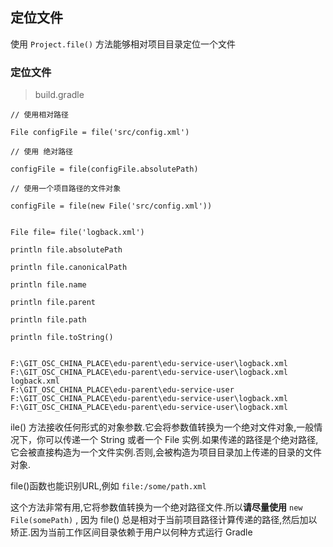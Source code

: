 ## 定位文件

使用 `Project.file()` 方法能够相对项目目录定位一个文件

### 定位文件

> build.gradle

```
// 使用相对路径

File configFile = file('src/config.xml')

// 使用 绝对路径

configFile = file(configFile.absolutePath)

// 使用一个项目路径的文件对象

configFile = file(new File('src/config.xml'))


File file= file('logback.xml')

println file.absolutePath

println file.canonicalPath

println file.name

println file.parent

println file.path

println file.toString()


```

```
F:\GIT_OSC_CHINA_PLACE\edu-parent\edu-service-user\logback.xml
F:\GIT_OSC_CHINA_PLACE\edu-parent\edu-service-user\logback.xml
logback.xml
F:\GIT_OSC_CHINA_PLACE\edu-parent\edu-service-user
F:\GIT_OSC_CHINA_PLACE\edu-parent\edu-service-user\logback.xml
F:\GIT_OSC_CHINA_PLACE\edu-parent\edu-service-user\logback.xml

```

ile() 方法接收任何形式的对象参数.它会将参数值转换为一个绝对文件对象,一般情况下，你可以传递一个 String 或者一个 File 实例.如果传递的路径是个绝对路径,它会被直接构造为一个文件实例.否则,会被构造为项目目录加上传递的目录的文件对象.

file()函数也能识别URL,例如 `file:/some/path.xml`


这个方法非常有用,它将参数值转换为一个绝对路径文件.所以**请尽量使用** `new File(somePath)` , 因为 file() 总是相对于当前项目路径计算传递的路径,然后加以矫正.因为当前工作区间目录依赖于用户以何种方式运行 Gradle


